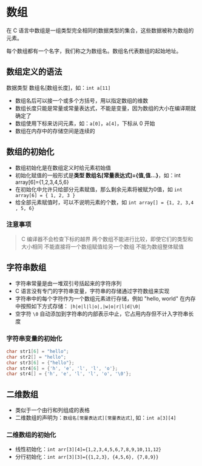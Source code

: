 # 数组

在 C 语言中数组是一组类型完全相同的数据类型的集合，这些数据被称为数组的元素。

每个数组都有一个名字，我们称之为数组名。数组名代表数组的起始地址。

## 数组定义的语法

数据类型 数组名[数组长度]，如：`int a[11]`

* 数组名后可以接一个或多个方括号，用以指定数组的维数
* 数组长度只能是常量或常量表达式，不能是变量，因为数组的大小在编译期就确定了
* 数组使用下标来访问元素，如：`a[0]`，`a[4]`，下标从 0 开始
* 数组在内存中的存储空间是连续的

## 数组的初始化

* 数组初始化是在数组定义时给元素初始值
* 初始化赋值的一般形式是**类型 数组名[常量表达式]={值,值...}**，如：int array[6]={1,2,3,4,5,6}
* 在初始化中允许只给部分元素赋值，那么剩余元素将被赋为0值，如 `int array[6] = { 1, 2, 3 }`
* 给全部元素赋值时，可以不说明元素的个数，如 `int array[] = {1, 2, 3,4 , 5, 6}`

### 注意事项

> C 编译器不会检查下标的越界
> 两个数组不能进行比较，即使它们的类型和大小相同
> 不能直接将一个数组赋值给另一个数组
> 不能为数组整体赋值

## 字符串数组

* 字符串常量是由一堆双引号括起来的字符序列
* C 语言没有专门的字符串变量，字符串的存储通过字符数组来实现
* 字符串中的每个字符作为一个数组元素进行存储，例如 "hello, world" 在内存中按照如下方式存储：
    `|h|e|l|l|o|,|w|o|r|l|d|\0|`
* 空字符 `\0` 自动添加到字符串的内部表示中止，它占用内存但不计入字符串长度

### 字符串变量的初始化

```c
char str1[6] = "hello";
char str2[] = "hello";
char str3[6] = {"hello"};
char str4[6] = {'h', 'e', 'l', 'l', 'o'};
char str4[] = {'h', 'e', 'l', 'l', 'o', '\0'};

```

## 二维数组

* 类似于一个由行和列组成的表格
* 二维数组的声明为：`数组名[常量表达式][常量表达式]`, 如：`int a[3][4]`

### 二维数组的初始化

* 线性初始化：`int arr[3][4]={1,2,3,4,5,6,7,8,9,10,11,12}`
* 分行初始化：`int arr[3][3]={{1,2,3}, {4,5,6}, {7,8,9}}`